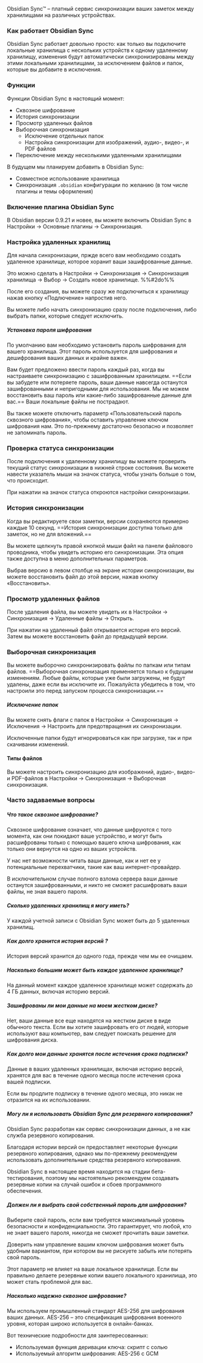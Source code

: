 Obsidian Sync™ – платный сервис синхронизации ваших заметок между хранилищами на различных устройствах.

### Как работает Obsidian Sync

Obsidian Sync работает довольно просто: как только вы подключите локальные хранилища с нескольких устройств к одному удаленному хранилищу, изменения будут автоматически синхронизированы между этими локальными хранилищами, за исключением файлов и папок, которые вы добавите в исключения.

### Функции

Функции Obsidian Sync в настоящий момент:

- Сквозное шифрование
- История синхронизации
- Просмотр удаленных файлов
- Выборочная синхронизация
	- Исключение отдельных папок
	- Настройка синхронизации для изображений, аудио-, видео-, и PDF файлов
- Переключение между несколькими удаленными хранилищами

В будущем мы планируем добавить в Obsidian Sync: 

- Совместное использование хранилища
- Синхронизация `.obsidian` конфигурации по желанию (в том числе плагины и темы оформления)

### Включение плагина Obsidian Sync

В Obsidian версии 0.9.21 и новее, вы можете включить Obsidian Sync в Настройки -> Основные плагины -> Синхронизация.

### Настройка удаленных хранилищ

Для начала синхронизации, пржде всего вам необходимо создать удаленное хранилище, которое хоранит ваши зашифрованные данные.

Это можно сделать в Настройки -> Синхронизация -> Синхронизация хранилища -> Выбор -> Создать новое хранилище. %%#2do%%

После его создания, вы можете сразу же подключиться к хранилищу нажав кнопку «Подлючение» напростив него.

Вы можете либо начать синхронизацию сразу после подключения, либо выбрать папки, которые следует исключить.

##### Установка пароля шифрования

По умолчанию вам необходимо установить пароль шифрования для вашего хранилища. Этот пароль используется для шифрования и дешифрования ваших данных и крайне важен. 

Вам будет предложено ввести пароль каждый раз, когда вы настраиваете синхронизацию с зашифрованным хранилищем. ==Если вы забудете или потеряете пароль, ваши данные навсегда останутся зашифрованными и непригодными для использования. Мы не можем восстановить ваш пароль или какие-либо зашифрованные данные для вас.== Ваши локальные файлы не пострадают.

Вы также можете отключить параметр «Пользовательский пароль сквозного шифрования», чтобы оставить управление ключом шифрования нам. Это по-прежнему достаточно безопасно и позволяет не запоминать пароль.

### Проверка статуса синхронизации

После подключения к удаленному хранилищу вы можете проверить текущий статус синхронизации в нижней строке состояния. Вы можете навести указатель мыши на значок статуса, чтобы узнать больше о том, что происходит.

При нажатии на значок статуса откроются настройки синхронизации.

### История синхронизации

Когда вы редактируете свои заметки, версии сохраняются примерно каждые 10 секунд. ==История синхронизации доступна только для заметок, но не для вложений.==

Вы можете щелкнуть правой кнопкой мыши файл на панели файлового проводника, чтобы увидеть историю его синхронизации. Эта опция также доступна в меню дополнительных параметров.

Выбрав версию в левом столбце на экране истории синхронизации, вы можете восстановить файл до этой версии, нажав кнопку «Восстановить». 

### Просмотр удаленных файлов

После удаления файла, вы можете увидеть их в Настройки -> Синхронизация -> Удаленные файлы -> Открыть.

При нажатии на удаленный файл открывается история его версий. Затем вы можете восстановить файл до предыдущей версии.

### Выборочная синхронизация

Вы можете выборочно синхронизировать файлы по папкам или типам файлов. ==Выборочная синхронизация применяется только к будущим изменениям. Любые файлы, которые уже были загружены, не будут удалены, даже если вы исключите их. Пожалуйста убедитесь в том, что настроили это перед запуском процесса синхронизации.==

##### Исключение папок

Вы можете снять флаги с папок в Настройки -> Синхронизация -> Исключения -> Настроить для предотвращения их синхронизации.

Исключенные папки будут игнорироваться как при загрузке, так и при скачивании изменений.

#### Типы файлов

Вы можете настроить синхронизацию для изображений, аудио-, видео- и PDF-файлов в Настройки -> Синхронизация -> Выборочная синхронизация.

### Часто задаваемые вопросы

##### Что такое сквозное шифрование?

Сквозное шифрование означает, что данные шифруются с того момента, как они покидают ваше устройство, и могут быть расшифрованы только с помощью вашего ключа шифрования, как только они вернутся на одно из ваших устройств.

У нас нет возможности читать ваши данные, как и нет ее у потенциальные перехватчики, такие как ваш интернет-провайдер.

В исключительном случае полного взлома сервера ваши данные останутся зашифрованными, и никто не сможет расшифровать ваши файлы, не зная вашего пароля.

##### Сколько удаленных хранилищ я могу иметь?

У каждой учетной записи с Obsidian Sync может быть до 5 удаленных хранилищ.

##### Как долго хранится история версий ?

История версий хранится до одного года, прежде чем мы ее очищаем.

##### Насколько большим может быть каждое удаленное хранилище?

На данный момент каждое удаленное хранилище может содержать до 4 ГБ данных, включая историю версий.

##### Зашифрованы ли мои данные на моем жестком диске? 

Нет, ваши данные все еще находятся на жестком диске в виде обычного текста. Если вы хотите зашифровать его от людей, которые используют ваш компьютер, вам следует поискать решение для шифрования диска. 

##### Как долго мои данные хранятся после истечения срока подписки?

Данные в ваших удаленных хранилищах, включая историю версий, хранятся для вас в течение одного месяца после истечения срока вашей подписки.

Если вы продлите подписку в течение одного месяца, это никак не отразится на их использовании.

##### Могу ли я использовать Obsidian Sync для резервного копирования?

Obsidian Sync разработан как сервис синхронизации данных, а не как служба резервного копирования.

Благодаря истории версий он предоставляет некоторые функции резервного копирования, однако мы по-прежнему рекомендуем использовать дополнительные средства резервного копирования.

Obsidian Sync в настоящее время находится на стадии бета-тестирования, поэтому мы настоятельно рекомендуем создавать резервные копии на случай ошибок и сбоев программного обеспечения.

##### Должен ли я выбрать свой собственный пароль для шифрования?

Выберите свой пароль, если вам требуется максимальный уровень безопасности и конфиденциальности. Это гарантирует, что любой, кто не знает вашего пароля, никогда не сможет прочитать ваши заметки. 

Доверить нам управление вашим ключом шифрования может быть удобным вариантом, при котором вы не рискуете забыть или потерять свой пароль. 

Этот параметр не влияет на ваше локальное хранилище. Если вы правильно делаете резервные копии вашего локального хранилища, это может стать проблемой для вас.

##### Насколько надежно сквозное шифрование?

Мы используем промышленный стандарт AES-256 для шифрования ваших данных. AES-256 – это спецификация шифрования военного уровня, которая широко используется в онлайн-банках. 

Вот технические подробности для заинтересованных:

- Используемая функция деривации ключа: скрипт с солью
- Используемый алгоритм шифрования: AES-256 с GCM
